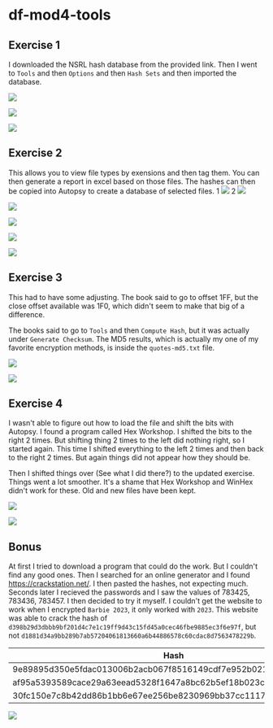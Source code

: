 # df-mod4-tools

## Exercise 1

I downloaded the NSRL hash database from the provided link. Then I went to ```Tools``` and then ```Options``` and then ```Hash Sets``` and then imported the database.

![](exercise-1/step-1.png)

![](exercise-1/step-2.png)

![](exercise-1/step-3.png)

## Exercise 2

This allows you to view file types by exensions and then tag them. You can then generate a report in excel based on those files. The hashes can then be copied into Autopsy to create a database of selected files.
1
![](exercise-2/excel.png)
2
![](https://github.com/rebellion-studios/df-mod4-tools/exercise-2/excel.png)


![](exercise-2/autopsy-2.png)

![](exercise-2/autopsy-3.png)

![](exercise-2/autopsy-4.png)

![](exercise-2/excel.png)

## Exercise 3

This had to have some adjusting. The book said to go to offset 1FF, but the close offset available was 1F0, which didn't seem to make that big of a difference.

The books said to go to ```Tools``` and then ```Compute Hash```, but it was actually under ```Generate Checksum```. The MD5 results, which is actually my one of my favorite encryption methods, is inside the ```quotes-md5.txt``` file.

![](exercise-3/hex-1.png)

![](exercise-3/hex-2.png)

## Exercise 4

I wasn't able to figure out how to load the file and shift the bits with Autopsy. I found a program called Hex Workshop. I shifted the bits to the right 2 times. But shifting thing 2 times to the left did nothing right, so I started again. This time I shifted everything to the left 2 times and then back to the right 2 times. But again things did not appear how they should be.

Then I shifted things over (See what I did there?) to the updated exercise. Things went a lot smoother. It's a shame that Hex Workshop and WinHex didn't work for these. Old and new files have been kept.

![](exercise-4/new-2.png)

![](exercise-4/new-1.png)

## Bonus

At first I tried to download a program that could do the work. But I couldn't find any good ones. Then I searched for an online generator and I found https://crackstation.net/. I then pasted the hashes, not expecting much. Seconds later I recieved the passwords and I saw the values of 783425, 783436, 783457. I then decided to try it myself. I couldn't get the website to work when I encrypted ```Barbie 2023```, it only worked with `2023`. This website was able to crack the hash of ```d398b29d3dbbb9bf201d4c7e1c19ff9d43c15fd45a0cec46fbe9885ec3f6e97f```, but not ```d1881d34a9bb289b7ab57204061813660a6b44886578c60cdac8d7563478229b```.

|                               Hash                               | Password |
|------------------------------------------------------------------|----------|
| 9e89895d350e5fdac013006b2acb067f8516149cdf7e952b021ff0326718ab70 |   783425 |
| af95a5393589cace29a63eead5328f1647a8bc62b5ef18b023c574484a877ced |   783436 |
| 30fc150e7c8b42dd86b1bb6e67ee256be8230969bb37cc111749e87af383ae82 |   783457 |

![](bonus/bonus-1.png)